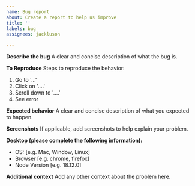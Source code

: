 ```yaml
---
name: Bug report
about: Create a report to help us improve
title: ''
labels: bug
assignees: jackluson

---
```


**Describe the bug**
A clear and concise description of what the bug is.

**To Reproduce**
Steps to reproduce the behavior:
1. Go to '...'
2. Click on '....'
3. Scroll down to '....'
4. See error

**Expected behavior**
A clear and concise description of what you expected to happen.

**Screenshots**
If applicable, add screenshots to help explain your problem.

**Desktop (please complete the following information):**
 - OS: [e.g. Mac, Window, Linux]
 - Browser [e.g. chrome, firefox]
 - Node Version [e.g. 18.12.0]

**Additional context**
Add any other context about the problem here.
